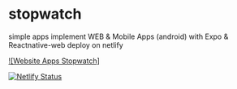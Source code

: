 # stopwatch
simple apps implement WEB & Mobile Apps (android) with Expo & Reactnative-web deploy on netlify


[![Website Apps Stopwatch]](https://stopwatch-imron.netlify.com/#/)




[![Netlify Status](https://api.netlify.com/api/v1/badges/9f584b11-b099-49cf-b5a0-16be020536a9/deploy-status)](https://app.netlify.com/sites/stop-watch-muhi/deploys)

